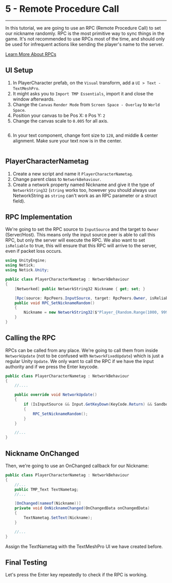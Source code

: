 # 5 - Remote Procedure Call

---

In this tutorial, we are going to use an RPC (Remote Procedure Call) to set our nickname randomly. RPC is the most primitive way to sync things in the game. It's not recommended to use RPCs most of the time, and should only be used for infrequent actions like sending the player's name to the server.

[Learn More About RPCs](../remote-procedure-calls-rpcs.md)

## UI Setup

1. In PlayerCharacter prefab, on the `Visual` transform, add a `UI > Text - TextMeshPro`.
2. It might asks you to `Import TMP Essentials`, import it and close the window afterwards.
3. Change the `Canvas` `Render Mode` from `Screen Space - Overlay` to `World Space`.
4. Position your canvas to be 
    Pos X: `0`
    Pos Y: `2 `
5. Change the canvas scale to `0.005` for all axis.

<figure><img src="../../images/getting-started/105-canvas.png" alt=""><figcaption></figcaption></figure>

6. In your text component, change font size to `128`, and middle & center alignment. Make sure your text now is in the center.

<figure><img src="../../images/getting-started/105-tmp.png" alt=""><figcaption></figcaption></figure>

## PlayerCharacterNametag

1. Create a new script and name it `PlayerCharacterNametag`.
2. Change parent class to `NetworkBehaviour`.
3. Create a network property named Nickname and give it the type of `NetworkString32` (`string` works too, however you should always use NetworkString as `string` can't work as an RPC parameter or a struct field).

## RPC Implementation

We're going to set the RPC source to `InputSource` and the target to `Owner` (Server/Host). This means only the input source peer is able to call this RPC, but only the server will execute the RPC. We also want to set `isReliable` to true, this will ensure that this RPC will arrive to the server, even if packet loss occurs.

```cs
using UnityEngine;
using Netick;
using Netick.Unity;

public class PlayerCharacterNametag : NetworkBehaviour
{
    [Networked] public NetworkString32 Nickname { get; set; }

    [Rpc(source: RpcPeers.InputSource, target: RpcPeers.Owner, isReliable: true)]
    public void RPC_SetNicknameRandom()
    {
        Nickname = new NetworkString32($"Player_{Random.Range(1000, 9999)}");
    }
}
```

## Calling the RPC

RPCs can be called from any place. We're going to call them from inside `NetworkUpdate` (not to be confused with `NetworkFixedUpdate`) which is just a regular Unity `Update`.
We only want to call the RPC if we have the input authority and if we press the Enter keycode.

```cs
public class PlayerCharacterNametag : NetworkBehaviour
{
    //....

    public override void NetworkUpdate()
    {
        if (IsInputSource && Input.GetKeyDown(KeyCode.Return) && Sandbox.InputEnabled)
        {
            RPC_SetNicknameRandom();
        }
    }

    //...
}
```


## Nickname OnChanged
Then, we're going to use an OnChanged callback for our Nickname:

```cs
public class PlayerCharacterNametag : NetworkBehaviour
{
    //...
    public TMP_Text TextNametag;
    //...

    [OnChanged(nameof(Nickname))]
    private void OnNicknameChanged(OnChangedData onChangedData)
    {
        TextNametag.SetText(Nickname);
    }

    //...
}
```

Assign the TextNametag with the TextMeshPro UI we have created before.

## Final Testing

Let's press the Enter key repeatedly to check if the RPC is working.

<figure><img src="../../images/getting-started/105-nametag.gif" alt=""><figcaption></figcaption></figure>
